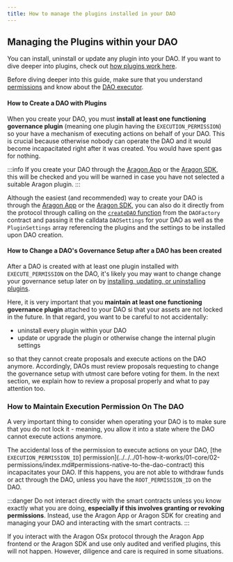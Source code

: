 ```yaml
---
title: How to manage the plugins installed in your DAO
---
```


## Managing the Plugins within your DAO

<!-- TODO This page needs improvements -->

You can install, uninstall or update any plugin into your DAO. If you want to dive deeper into plugins, check out [how plugins work here](../../../01-how-it-works/01-core/03-plugins/01-plugin-details.md).

Before diving deeper into this guide, make sure that you understand [permissions](../../../01-how-it-works/01-core/02-permissions/index.md) and know about the [DAO executor](../../../01-how-it-works/01-core/01-dao/index.md).

#### How to Create a DAO with Plugins

When you create your DAO, you must **install at least one functioning governance plugin** (meaning one plugin having the `EXECUTION_PERMISSION`) so your have a mechanism of executing actions on behalf of your DAO.
This is crucial because otherwise nobody can operate the DAO and it would become incapacitated right after it was created. You would have spent gas for nothing.

:::info
If you create your DAO through the [Aragon App](https://app.aragon.org) or the [Aragon SDK](https://devs.aragon.org/docs/sdk), this will be checked and you will be warned in case you have not selected a suitable Aragon plugin.
:::

Although the easiest (and recommended) way to create your DAO is through the [Aragon App](https://app.aragon.org) or the [Aragon SDK](https://devs.aragon.org/docs/sdk), you can also do it directly from the protocol through calling on the [`createDAO` function](https://github.com/aragon/osx/blob/develop/packages/contracts/src/framework/dao/DAOFactory.sol#L63) from the `DAOFactory` contract and passing it the calldata `DAOSettings` for your DAO as well as the `PluginSettings` array referencing the plugins and the settings to be installed upon DAO creation.

<!-- TODO: Let's add a code example here on how the call to this function would look -->

#### How to Change a DAO's Governance Setup after a DAO has been created

After a DAO is created with at least one plugin installed with `EXECUTE_PERMISSION` on the DAO, it's likely you may want to change change your governance setup later on by [installing, updating, or uninstalling plugins](../../../01-how-it-works/02-framework/02-plugin-management/02-plugin-setup/index.md).

Here, it is very important that you **maintain at least one functioning governance plugin** attached to your DAO si that your assets are not locked in the future. In that regard, you want to be careful to not accidentally:

- uninstall every plugin within your DAO
- update or upgrade the plugin or otherwise change the internal plugin settings

so that they cannot create proposals and execute actions on the DAO anymore. Accordingly, DAOs must review proposals requesting to change the governance setup with utmost care before voting for them. In the next section, we explain how to review a proposal properly and what to pay attention too.

<!-- Make a separate section about the DAO executor -->

### How to Maintain Execution Permission On The DAO

A very important thing to consider when operating your DAO is to make sure that you do not lock it - meaning, you allow it into a state where the DAO cannot execute actions anymore.

The accidental loss of the permission to execute actions on your DAO, [the `EXECUTION_PERMISSION_ID`] permission](../../../01-how-it-works/01-core/02-permissions/index.md#permissions-native-to-the-dao-contract) this incapacitates your DAO. If this happens, you are not able to withdraw funds or act through the DAO, unless you have the `ROOT_PERMISSION_ID` on the DAO.

:::danger
Do not interact directly with the smart contracts unless you know exactly what you are doing, **especially if this involves granting or revoking permissions**. Instead, use the Aragon App or Aragon SDK for creating and managing your DAO and interacting with the smart contracts.
:::

If you interact with the Aragon OSx protocol through the Aragon App frontend or the Aragon SDK and use only audited and verified plugins, this will not happen.
However, diligence and care is required in some situations.
